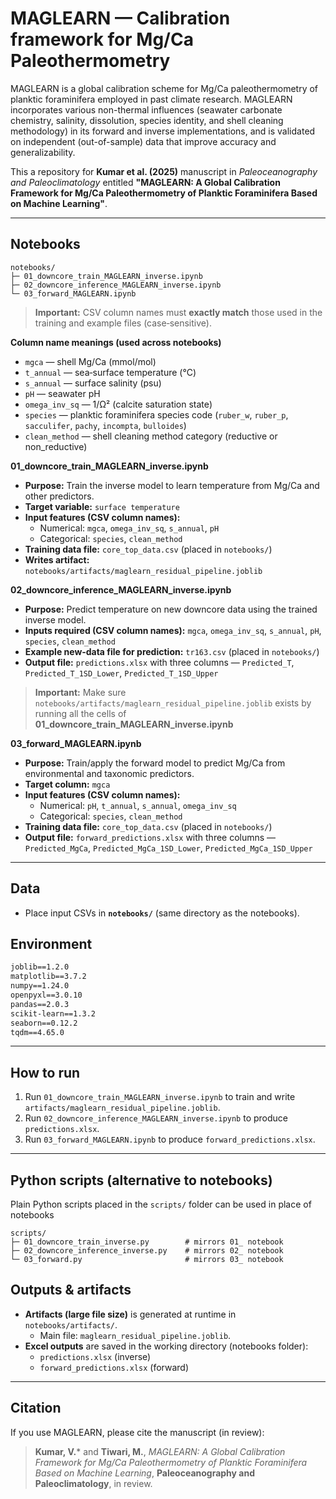 # MAGLEARN — Calibration framework for Mg/Ca Paleothermometry

MAGLEARN is a global calibration scheme for Mg/Ca paleothermometry of planktic foraminifera employed in past climate research. MAGLEARN incorporates various non-thermal influences (seawater carbonate chemistry, salinity, dissolution, species identity, and shell cleaning methodology) in its forward and inverse implementations, and is validated on independent (out-of-sample) data that improve accuracy and generalizability.

This a repository for **Kumar et al. (2025)** manuscript in *Paleoceanography and Paleoclimatology* entitled **"MAGLEARN: A Global Calibration Framework for Mg/Ca Paleothermometry of Planktic Foraminifera Based on Machine Learning"**.

---

## Notebooks

```
notebooks/
├─ 01_downcore_train_MAGLEARN_inverse.ipynb
├─ 02_downcore_inference_MAGLEARN_inverse.ipynb
└─ 03_forward_MAGLEARN.ipynb
```

> **Important:** CSV column names must **exactly match** those used in the training and example files (case‑sensitive).

**Column name meanings (used across notebooks)**  
- `mgca` — shell Mg/Ca (mmol/mol)  
- `t_annual` — sea‑surface temperature (°C)  
- `s_annual` — surface salinity (psu)  
- `pH` — seawater pH 
- `omega_inv_sq` — 1/Ω² (calcite saturation state)  
- `species` — planktic foraminifera species code (`ruber_w`, `ruber_p`, `sacculifer`, `pachy`, `incompta`, `bulloides`)  
- `clean_method` — shell cleaning method category (reductive or non_reductive)

**01_downcore_train_MAGLEARN_inverse.ipynb**  
- **Purpose:** Train the inverse model to learn temperature from Mg/Ca and other predictors.  
- **Target variable:** `surface temperature`  
- **Input features (CSV column names):**  
  - Numerical: `mgca`, `omega_inv_sq`, `s_annual`, `pH`  
  - Categorical: `species`, `clean_method`  
- **Training data file:** `core_top_data.csv` (placed in `notebooks/`)  
- **Writes artifact:** `notebooks/artifacts/maglearn_residual_pipeline.joblib`

**02_downcore_inference_MAGLEARN_inverse.ipynb**  
- **Purpose:** Predict temperature on new downcore data using the trained inverse model.  
- **Inputs required (CSV column names):** `mgca`, `omega_inv_sq`, `s_annual`, `pH`, `species`, `clean_method`  
- **Example new‑data file for prediction:** `tr163.csv` (placed in `notebooks/`)  
- **Output file:** `predictions.xlsx` with three columns — `Predicted_T`, `Predicted_T_1SD_Lower`, `Predicted_T_1SD_Upper`

> **Important:** Make sure `notebooks/artifacts/maglearn_residual_pipeline.joblib` exists by running all the cells of **01_downcore_train_MAGLEARN_inverse.ipynb**  

**03_forward_MAGLEARN.ipynb**  
- **Purpose:** Train/apply the forward model to predict Mg/Ca from environmental and taxonomic predictors.  
- **Target column:** `mgca`  
- **Input features (CSV column names):**  
  - Numerical: `pH`, `t_annual`, `s_annual`, `omega_inv_sq`  
  - Categorical: `species`, `clean_method`  
- **Training data file:** `core_top_data.csv` (placed in `notebooks/`)  
- **Output file:** `forward_predictions.xlsx` with three columns — `Predicted_MgCa`, `Predicted_MgCa_1SD_Lower`, `Predicted_MgCa_1SD_Upper`

---

## Data

- Place input CSVs in **`notebooks/`** (same directory as the notebooks).  


## Environment

```txt
joblib==1.2.0
matplotlib==3.7.2
numpy==1.24.0
openpyxl==3.0.10
pandas==2.0.3
scikit-learn==1.3.2
seaborn==0.12.2
tqdm==4.65.0
```


---

## How to run

1) Run `01_downcore_train_MAGLEARN_inverse.ipynb` to train and write `artifacts/maglearn_residual_pipeline.joblib`.  
2) Run `02_downcore_inference_MAGLEARN_inverse.ipynb` to produce `predictions.xlsx`.  
3) Run `03_forward_MAGLEARN.ipynb` to produce `forward_predictions.xlsx`.

---

## Python scripts (alternative to notebooks)

Plain Python scripts placed in the `scripts/` folder can be used in place of notebooks

```
scripts/
├─ 01_downcore_train_inverse.py        # mirrors 01_ notebook
├─ 02_downcore_inference_inverse.py    # mirrors 02_ notebook
└─ 03_forward.py                       # mirrors 03_ notebook
```



## Outputs & artifacts

- **Artifacts (large file size)** is generated at runtime in `notebooks/artifacts/`.  
  - Main file: `maglearn_residual_pipeline.joblib`.
- **Excel outputs** are saved in the working directory (notebooks folder):
  - `predictions.xlsx` (inverse)
  - `forward_predictions.xlsx` (forward)


---


## Citation

If you use MAGLEARN, please cite the manuscript (in review):

> **Kumar, V.*** and **Tiwari, M.**, *MAGLEARN: A Global Calibration Framework for Mg/Ca Paleothermometry of Planktic Foraminifera Based on Machine Learning*, **Paleoceanography and Paleoclimatology**, in review.

